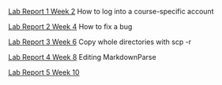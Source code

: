 [Lab Report 1 Week 2](cse15l_lab_report_1/cse15l_lab_report_1.html) How to log into a course-specific account

[Lab Report 2 Week 4](cse15l_lab_report_2/cse15l_lab_report_2.html) How to fix a bug

[Lab Report 3 Week 6](cse15l_lab_report_3/cse15l_lab_report_3.html) Copy whole directories with scp -r

[Lab Report 4 Week 8](cse15l_lab_report_4/cse15l_lab_report_4.html) Editing MarkdownParse

[Lab Report 5 Week 10](cse15l_lab_report_5/cse15l_lab_report_5.html)
